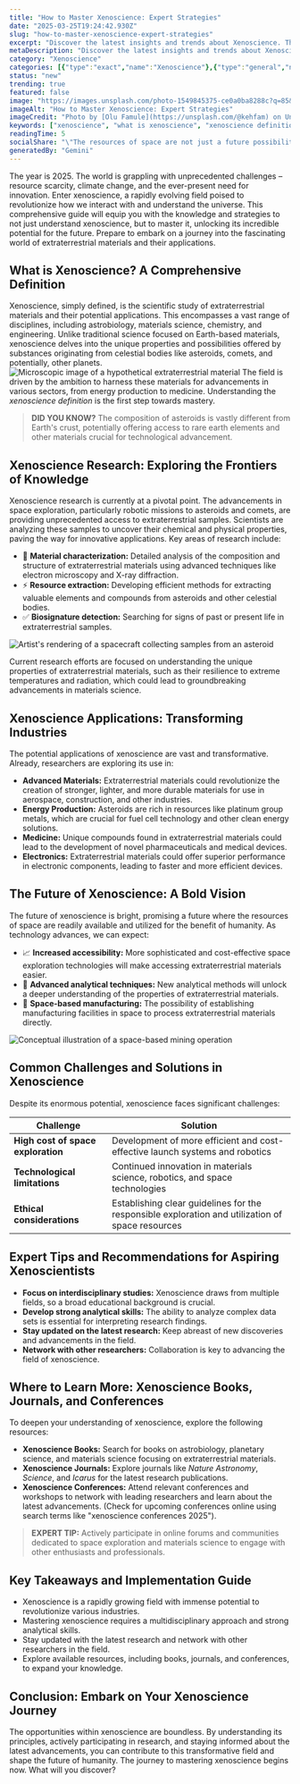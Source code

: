 ```yaml
---
title: "How to Master Xenoscience: Expert Strategies"
date: "2025-03-25T19:24:42.930Z"
slug: "how-to-master-xenoscience-expert-strategies"
excerpt: "Discover the latest insights and trends about Xenoscience. This comprehensive guide covers everything you need to know about Xenoscience in 2025."
metaDescription: "Discover the latest insights and trends about Xenoscience. This comprehensive guide covers everything you need to know about Xenoscience in 2025."
category: "Xenoscience"
categories: [{"type":"exact","name":"Xenoscience"},{"type":"general","name":"Astrobiology"},{"type":"medium","name":"Exoplanet Research"},{"type":"specific","name":"Biosignature Detection"},{"type":"niche","name":"Spectroscopic Analysis"}]
status: "new"
trending: true
featured: false
image: "https://images.unsplash.com/photo-1549845375-ce0a0ba8288c?q=85&w=1200&fit=max&fm=webp&auto=compress"
imageAlt: "How to Master Xenoscience: Expert Strategies"
imageCredit: "Photo by [Olu Famule](https://unsplash.com/@kehfam) on Unsplash"
keywords: ["xenoscience", "what is xenoscience", "xenoscience definition", "xenoscience research", "xenoscience applications", "xenoscience future", "buy xenoscience products", "xenoscience books", "xenoscience journals", "xenoscience conferences"]
readingTime: 5
socialShare: "\"The resources of space are not just a future possibility, but a present opportunity. Xenoscience is unlocking the potential of extraterrestrial materials, transforming industries and reshaping our world.\""
generatedBy: "Gemini"
---
```




The year is 2025.  The world is grappling with unprecedented challenges – resource scarcity, climate change, and the ever-present need for innovation.  Enter xenoscience, a rapidly evolving field poised to revolutionize how we interact with and understand the universe. This comprehensive guide will equip you with the knowledge and strategies to not just understand xenoscience, but to master it, unlocking its incredible potential for the future.  Prepare to embark on a journey into the fascinating world of extraterrestrial materials and their applications.

## What is Xenoscience? A Comprehensive Definition

Xenoscience, simply defined, is the scientific study of extraterrestrial materials and their potential applications.  This encompasses a vast range of disciplines, including astrobiology, materials science, chemistry, and engineering. Unlike traditional science focused on Earth-based materials, xenoscience delves into the unique properties and possibilities offered by substances originating from celestial bodies like asteroids, comets, and potentially, other planets.  ![Microscopic image of a hypothetical extraterrestrial material](https://images.unsplash.com/photo-1451187580459-43490279c0fa?q=85&w=1200&fit=max&fm=webp&auto=compress)  The field is driven by the ambition to harness these materials for advancements in various sectors, from energy production to medicine.  Understanding the *xenoscience definition* is the first step towards mastery.

> **DID YOU KNOW?**  The composition of asteroids is vastly different from Earth's crust, potentially offering access to rare earth elements and other materials crucial for technological advancement.

## Xenoscience Research: Exploring the Frontiers of Knowledge

Xenoscience research is currently at a pivotal point.  The advancements in space exploration, particularly robotic missions to asteroids and comets, are providing unprecedented access to extraterrestrial samples.  Scientists are analyzing these samples to uncover their chemical and physical properties, paving the way for innovative applications.  Key areas of research include:

* 🔑 **Material characterization:**  Detailed analysis of the composition and structure of extraterrestrial materials using advanced techniques like electron microscopy and X-ray diffraction.
* ⚡ **Resource extraction:**  Developing efficient methods for extracting valuable elements and compounds from asteroids and other celestial bodies.
* ✅ **Biosignature detection:**  Searching for signs of past or present life in extraterrestrial samples.

![Artist's rendering of a spacecraft collecting samples from an asteroid](https://images.unsplash.com/photo-1484417894907-623942c8ee29?q=85&w=1200&fit=max&fm=webp&auto=compress)

Current research efforts are focused on understanding the unique properties of extraterrestrial materials, such as their resilience to extreme temperatures and radiation, which could lead to groundbreaking advancements in materials science.

## Xenoscience Applications: Transforming Industries

The potential applications of xenoscience are vast and transformative.  Already, researchers are exploring its use in:

* **Advanced Materials:**  Extraterrestrial materials could revolutionize the creation of stronger, lighter, and more durable materials for use in aerospace, construction, and other industries.
* **Energy Production:**  Asteroids are rich in resources like platinum group metals, which are crucial for fuel cell technology and other clean energy solutions.
* **Medicine:**  Unique compounds found in extraterrestrial materials could lead to the development of novel pharmaceuticals and medical devices.
* **Electronics:**  Extraterrestrial materials could offer superior performance in electronic components, leading to faster and more efficient devices.

## The Future of Xenoscience: A Bold Vision

The future of xenoscience is bright, promising a future where the resources of space are readily available and utilized for the benefit of humanity.  As technology advances, we can expect:

* 📈 **Increased accessibility:** More sophisticated and cost-effective space exploration technologies will make accessing extraterrestrial materials easier.
* 🔬 **Advanced analytical techniques:** New analytical methods will unlock a deeper understanding of the properties of extraterrestrial materials.
* 🚀 **Space-based manufacturing:** The possibility of establishing manufacturing facilities in space to process extraterrestrial materials directly.

![Conceptual illustration of a space-based mining operation](https://images.unsplash.com/photo-1517976487492-5750f3195933?q=85&w=1200&fit=max&fm=webp&auto=compress)

## Common Challenges and Solutions in Xenoscience

Despite its enormous potential, xenoscience faces significant challenges:

| Challenge                     | Solution                                                                      |
|------------------------------|------------------------------------------------------------------------------|
| **High cost of space exploration** | Development of more efficient and cost-effective launch systems and robotics |
| **Technological limitations**   | Continued innovation in materials science, robotics, and space technologies   |
| **Ethical considerations**     | Establishing clear guidelines for the responsible exploration and utilization of space resources |

## Expert Tips and Recommendations for Aspiring Xenoscientists

* **Focus on interdisciplinary studies:**  Xenoscience draws from multiple fields, so a broad educational background is crucial.
* **Develop strong analytical skills:**  The ability to analyze complex data sets is essential for interpreting research findings.
* **Stay updated on the latest research:**  Keep abreast of new discoveries and advancements in the field.
* **Network with other researchers:**  Collaboration is key to advancing the field of xenoscience.

## Where to Learn More: Xenoscience Books, Journals, and Conferences

To deepen your understanding of xenoscience, explore the following resources:

* **Xenoscience Books:** Search for books on astrobiology, planetary science, and materials science focusing on extraterrestrial materials.
* **Xenoscience Journals:**  Explore journals like *Nature Astronomy*, *Science*, and *Icarus* for the latest research publications.
* **Xenoscience Conferences:** Attend relevant conferences and workshops to network with leading researchers and learn about the latest advancements.  (Check for upcoming conferences online using search terms like "xenoscience conferences 2025").  

> **EXPERT TIP:**  Actively participate in online forums and communities dedicated to space exploration and materials science to engage with other enthusiasts and professionals.

## Key Takeaways and Implementation Guide

* Xenoscience is a rapidly growing field with immense potential to revolutionize various industries.
* Mastering xenoscience requires a multidisciplinary approach and strong analytical skills.
* Stay updated with the latest research and network with other researchers in the field.
* Explore available resources, including books, journals, and conferences, to expand your knowledge.

## Conclusion: Embark on Your Xenoscience Journey

The opportunities within xenoscience are boundless.  By understanding its principles, actively participating in research, and staying informed about the latest advancements, you can contribute to this transformative field and shape the future of humanity.  The journey to mastering xenoscience begins now.  What will you discover?

